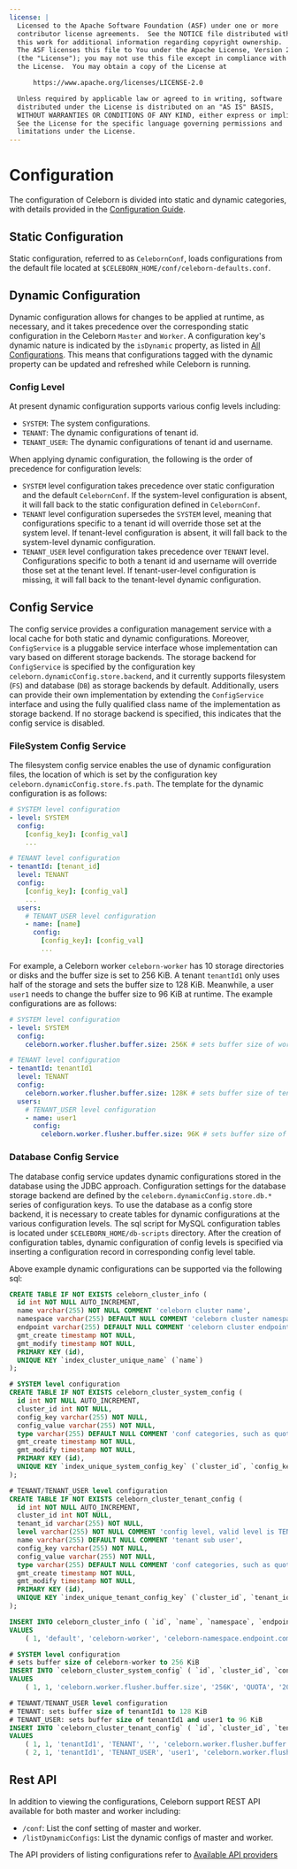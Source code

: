 ```yaml
---
license: |
  Licensed to the Apache Software Foundation (ASF) under one or more
  contributor license agreements.  See the NOTICE file distributed with
  this work for additional information regarding copyright ownership.
  The ASF licenses this file to You under the Apache License, Version 2.0
  (the "License"); you may not use this file except in compliance with
  the License.  You may obtain a copy of the License at

      https://www.apache.org/licenses/LICENSE-2.0

  Unless required by applicable law or agreed to in writing, software
  distributed under the License is distributed on an "AS IS" BASIS,
  WITHOUT WARRANTIES OR CONDITIONS OF ANY KIND, either express or implied.
  See the License for the specific language governing permissions and
  limitations under the License.
---
```


# Configuration
The configuration of Celeborn is divided into static and dynamic categories, with details provided in the [Configuration Guide](../configuration/index.md).

## Static Configuration
Static configuration, referred to as `CelebornConf`, loads configurations from the default file located at `$CELEBORN_HOME/conf/celeborn-defaults.conf`. 

## Dynamic Configuration
Dynamic configuration allows for changes to be applied at runtime, as necessary, and it takes precedence over the corresponding static configuration in the 
Celeborn `Master` and `Worker`. A configuration key's dynamic nature is indicated by the `isDynamic` property, as listed in [All Configurations](../configuration/index.md#all-configurations). 
This means that configurations tagged with the dynamic property can be updated and refreshed while Celeborn is running.

### Config Level
At present dynamic configuration supports various config levels including:

- `SYSTEM`: The system configurations.
- `TENANT`: The dynamic configurations of tenant id.
- `TENANT_USER`: The dynamic configurations of tenant id and username.

When applying dynamic configuration, the following is the order of precedence for configuration levels:

- `SYSTEM` level configuration takes precedence over static configuration and the default `CelebornConf`. 
If the system-level configuration is absent, it will fall back to the static configuration defined in `CelebornConf`.
- `TENANT` level configuration supersedes the `SYSTEM` level, meaning that configurations specific to a tenant id will override those set at the system level. 
If tenant-level configuration is absent, it will fall back to the system-level dynamic configuration.
- `TENANT_USER` level configuration takes precedence over `TENANT` level. Configurations specific to both a tenant id and username will override those set at the tenant level. 
If tenant-user-level configuration is missing, it will fall back to the tenant-level dynamic configuration.

## Config Service
The config service provides a configuration management service with a local cache for both static and dynamic configurations. Moreover, `ConfigService` is 
a pluggable service interface whose implementation can vary based on different storage backends. The storage backend for `ConfigService` is specified by the 
configuration key `celeborn.dynamicConfig.store.backend`, and it currently supports filesystem (`FS`) and database (`DB`) as storage backends by default.
Additionally, users can provide their own implementation by extending the `ConfigService` interface and using the fully qualified class name of the implementation
as storage backend. If no storage backend is specified, this indicates that the config service is disabled.

### FileSystem Config Service
The filesystem config service enables the use of dynamic configuration files, the location of which is set by the configuration key `celeborn.dynamicConfig.store.fs.path`. 
The template for the dynamic configuration is as follows:

```yaml
# SYSTEM level configuration
- level: SYSTEM
  config:
    [config_key]: [config_val]
    ...

# TENANT level configuration
- tenantId: [tenant_id]
  level: TENANT
  config:
    [config_key]: [config_val]
    ...
  users:
    # TENANT_USER level configuration
    - name: [name]
      config:
        [config_key]: [config_val]
        ...
```

For example, a Celeborn worker `celeborn-worker` has 10 storage directories or disks and the buffer size is set to 256 KiB. A tenant `tenantId1` only uses half of the storage 
and sets the buffer size to 128 KiB. Meanwhile, a user `user1` needs to change the buffer size to 96 KiB at runtime. The example configurations are as follows: 

```yaml
# SYSTEM level configuration
- level: SYSTEM
  config:
    celeborn.worker.flusher.buffer.size: 256K # sets buffer size of worker to 256 KiB

# TENANT level configuration
- tenantId: tenantId1
  level: TENANT
  config:
    celeborn.worker.flusher.buffer.size: 128K # sets buffer size of tenantId1 to 128 KiB
  users:
    # TENANT_USER level configuration
    - name: user1
      config:
        celeborn.worker.flusher.buffer.size: 96K # sets buffer size of tenantId1 and user1 to 128 KiB
```

### Database Config Service
The database config service updates dynamic configurations stored in the database using the JDBC approach. Configuration settings for the database storage backend 
are defined by the `celeborn.dynamicConfig.store.db.*` series of configuration keys. To use the database as a config store backend, it is necessary to create tables for 
dynamic configurations at the various configuration levels. The sql script for MySQL configuration tables is located under `$CELEBORN_HOME/db-scripts` directory.
After the creation of configuration tables, dynamic configuration of config levels is specified via inserting a configuration record in corresponding config level table.

Above example dynamic configurations can be supported via the following sql:

```sql
CREATE TABLE IF NOT EXISTS celeborn_cluster_info (
  id int NOT NULL AUTO_INCREMENT,
  name varchar(255) NOT NULL COMMENT 'celeborn cluster name',
  namespace varchar(255) DEFAULT NULL COMMENT 'celeborn cluster namespace',
  endpoint varchar(255) DEFAULT NULL COMMENT 'celeborn cluster endpoint',
  gmt_create timestamp NOT NULL,
  gmt_modify timestamp NOT NULL,
  PRIMARY KEY (id),
  UNIQUE KEY `index_cluster_unique_name` (`name`)
);

# SYSTEM level configuration
CREATE TABLE IF NOT EXISTS celeborn_cluster_system_config (
  id int NOT NULL AUTO_INCREMENT,
  cluster_id int NOT NULL,
  config_key varchar(255) NOT NULL,
  config_value varchar(255) NOT NULL,
  type varchar(255) DEFAULT NULL COMMENT 'conf categories, such as quota',
  gmt_create timestamp NOT NULL,
  gmt_modify timestamp NOT NULL,
  PRIMARY KEY (id),
  UNIQUE KEY `index_unique_system_config_key` (`cluster_id`, `config_key`)
);

# TENANT/TENANT_USER level configuration
CREATE TABLE IF NOT EXISTS celeborn_cluster_tenant_config (
  id int NOT NULL AUTO_INCREMENT,
  cluster_id int NOT NULL,
  tenant_id varchar(255) NOT NULL,
  level varchar(255) NOT NULL COMMENT 'config level, valid level is TENANT,USER',
  name varchar(255) DEFAULT NULL COMMENT 'tenant sub user',
  config_key varchar(255) NOT NULL,
  config_value varchar(255) NOT NULL,
  type varchar(255) DEFAULT NULL COMMENT 'conf categories, such as quota',
  gmt_create timestamp NOT NULL,
  gmt_modify timestamp NOT NULL,
  PRIMARY KEY (id),
  UNIQUE KEY `index_unique_tenant_config_key` (`cluster_id`, `tenant_id`, `user`, `config_key`)
);

INSERT INTO celeborn_cluster_info ( `id`, `name`, `namespace`, `endpoint`, `gmt_create`, `gmt_modify` )
VALUES
    ( 1, 'default', 'celeborn-worker', 'celeborn-namespace.endpoint.com', '2024-02-27 22:08:30', '2024-02-27 22:08:30' );

# SYSTEM level configuration
# sets buffer size of celeborn-worker to 256 KiB
INSERT INTO `celeborn_cluster_system_config` ( `id`, `cluster_id`, `config_key`, `config_value`, `type`, `gmt_create`, `gmt_modify` )
VALUES
    ( 1, 1, 'celeborn.worker.flusher.buffer.size', '256K', 'QUOTA', '2024-02-27 22:08:30', '2024-02-27 22:08:30' );

# TENANT/TENANT_USER level configuration
# TENANT: sets buffer size of tenantId1 to 128 KiB
# TENANT_USER: sets buffer size of tenantId1 and user1 to 96 KiB
INSERT INTO `celeborn_cluster_tenant_config` ( `id`, `cluster_id`, `tenant_id`, `level`, `name`, `config_key`, `config_value`, `type`, `gmt_create`, `gmt_modify` )
VALUES
    ( 1, 1, 'tenantId1', 'TENANT', '', 'celeborn.worker.flusher.buffer.size', '128K', 'worker', '2024-02-27 22:08:30', '2024-02-27 22:08:30' ),
    ( 2, 1, 'tenantId1', 'TENANT_USER', 'user1', 'celeborn.worker.flusher.buffer.size', '96K', 'worker', '2024-02-27 22:08:30', '2024-02-27 22:08:30' );
```

## Rest API

In addition to viewing the configurations, Celeborn support REST API available for both master and worker including:

- `/conf`: List the conf setting of master and worker.
- `/listDynamicConfigs`: List the dynamic configs of master and worker.

The API providers of listing configurations refer to [Available API providers](../monitoring.md#available-api-providers)
